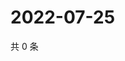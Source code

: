 # 2022-07-25

共 0 条

<!-- BEGIN WEIBO -->
<!-- 最后更新时间 Mon Jul 25 2022 00:05:02 GMT+0800 (China Standard Time) -->

<!-- END WEIBO -->
